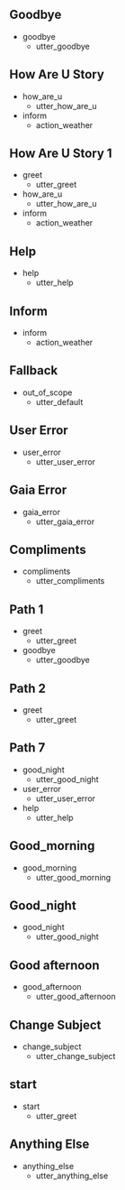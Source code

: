 ## Goodbye
* goodbye
    - utter_goodbye

## How Are U Story
* how_are_u
    - utter_how_are_u
* inform
    - action_weather

## How Are U Story 1
* greet
    - utter_greet
* how_are_u
    - utter_how_are_u
* inform
    - action_weather

## Help
* help
    - utter_help  

## Inform
* inform
    - action_weather

## Fallback
* out_of_scope
    - utter_default

## User Error
* user_error
    - utter_user_error

## Gaia Error
* gaia_error
    - utter_gaia_error

## Compliments
* compliments
    - utter_compliments

## Path 1
* greet
    - utter_greet
* goodbye
    - utter_goodbye

## Path 2
* greet
    - utter_greet

## Path 7
* good_night
    - utter_good_night
* user_error
    - utter_user_error
* help
    - utter_help

## Good_morning
* good_morning
    - utter_good_morning

## Good_night
* good_night
    - utter_good_night

## Good afternoon
* good_afternoon
    - utter_good_afternoon

## Change Subject
* change_subject
    - utter_change_subject

## start
* start
    - utter_greet

## Anything Else
* anything_else
    - utter_anything_else